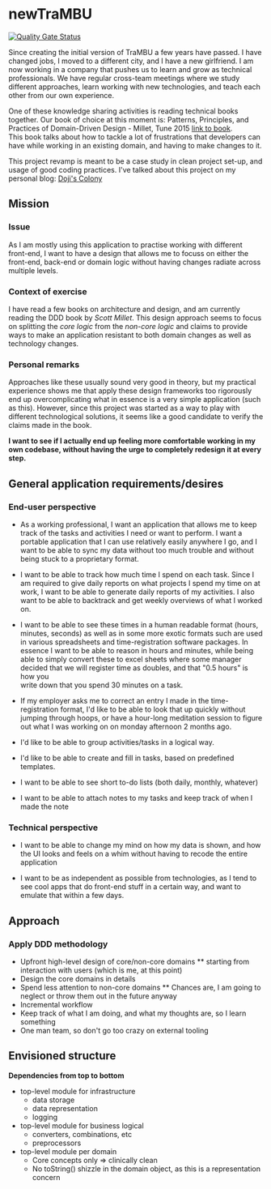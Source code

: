 # newTraMBU
[![Quality Gate Status](https://sonarcloud.io/api/project_badges/measure?project=be.doji.productivity%3Anewtrambu&metric=alert_status)](https://sonarcloud.io/dashboard?id=be.doji.productivity%3Anewtrambu)


Since creating the initial version of TraMBU a few years have passed. 
I have changed jobs, I moved to a different city, and I have a new girlfriend. 
I am now working in a company that pushes us to learn and grow as technical professionals.
We have regular cross-team meetings where we study different approaches, learn working with new technologies, 
and teach each other from our own experience.  

One of these knowledge sharing activities is reading technical books together. 
Our book of choice at this moment is: Patterns, Principles, and Practices of Domain-Driven Design - Millet, Tune 2015 [link to book](https://www.oreilly.com/library/view/patterns-principles-and/9781118714706/).   
This book talks about how to tackle a lot of frustrations that developers can have while working in an existing domain,
and having to make changes to it.

This project revamp is meant to be a case study in clean project set-up, and usage of good coding practices.
I've talked about this project on my personal blog: [Doji's Colony](http://www.doji.be/2019-05-04-pet-project-redesign/)

## Mission

### Issue
As I am mostly using this application to practise working with different front-end,
I want to have a design that allows me to focuss on either the front-end, back-end or domain logic
without having changes radiate across multiple levels.

### Context of exercise
I have read a few books on architecture and design, and am currently reading the DDD book by *Scott Millet*.
This design approach seems to focus on splitting the *core logic* from the *non-core logic* and claims to provide ways
to make an application resistant to both domain changes as well as technology changes.

### Personal remarks
Approaches like these usually sound very good in theory, but my practical experience shows me that
apply these design frameworks too rigorously end up overcomplicating what in essence is a very simple application (such as this).
However, since this project was started as a way to play with different technological solutions, it seems like a good candidate to 
verify the claims made in the book.

**I want to see if I actually end up feeling more comfortable working in my own codebase, without having the urge to
completely redesign it at every step.**

## General application requirements/desires

### End-user perspective

* As a working professional, I want an application that allows me to keep track of the tasks and activities 
I need or want to perform. I want a portable application that I can use relatively easily anywhere I go, 
and I want to be able to sync my data without too much trouble and without being stuck to a proprietary 
format. 

* I want to be able to track how much time I spend on each task. Since I am required to give daily reports on
what projects I spend my time on at work, I want to be able to generate daily reports of my activities.
I also want to be able to backtrack and get weekly overviews of what I worked on.

* I want to be able to see these times in a human readable format (hours, minutes, seconds) as well as in some
more exotic formats such are used in various spreadsheets and time-registration software packages.
In essence I want to be able to reason in hours and minutes, while being able to simply convert these to 
excel sheets where some manager decided that we will register time as doubles, and that "0.5 hours" is how you  
write down that you spend 30 minutes on a task.

* If my employer asks me to correct an entry I made in the time-registration format, I'd like to be able to look that up quickly
without jumping through hoops, or have a hour-long meditation session to figure out what I was working on on monday afternoon 2 months ago.

* I'd like to be able to group activities/tasks in a logical way.

* I'd like to be able to create and fill in tasks, based on predefined templates.

* I want to be able to see short to-do lists (both daily, monthly, whatever)

* I want to be able to attach notes to my tasks and keep track of when I made the note


### Technical perspective

* I want to be able to change my mind on how my data is shown, and how the UI looks and feels on a whim without having to recode the entire application

* I want to be as independent as possible from technologies, as I tend to see cool apps that do front-end stuff in a certain way, and want to
emulate that within a few days.

## Approach

### Apply DDD methodology

* Upfront high-level design of core/non-core domains
  ** starting from interaction with users (which is me, at this point)
* Design the core domains in details
* Spend less attention to non-core domains
  ** Chances are, I am going to neglect or throw them out in the future anyway
* Incremental workflow 
* Keep track of what I am doing, and what my thoughts are, so I learn something
* One man team, so don't go too crazy on external tooling

## Envisioned structure

**Dependencies from top to bottom**
  * top-level module for infrastructure
    * data storage
    * data representation
    * logging
  * top-level module for business logical
    * converters, combinations, etc
    * preprocessors
  * top-level module per domain
    * Core concepts only => clinically clean
    * No toString() shizzle in the domain object, as this is a representation concern